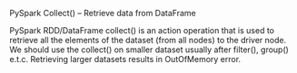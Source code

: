 PySpark Collect() – Retrieve data from DataFrame

PySpark RDD/DataFrame collect() is an action operation that is used to retrieve all the elements of the dataset (from all nodes) to the driver node. We should use the collect() on smaller dataset usually after filter(), group() e.t.c. Retrieving larger datasets results in OutOfMemory error.